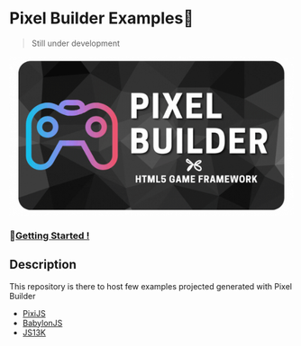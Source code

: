 # Pixel Builder Examples🚀

> Still under development

![](./pixel-builder-banner.gif)

### 🔗[Getting Started !](https://kefniark.github.io/pixel-builder/getting-started.html)

## Description

This repository is there to host few examples projected generated with Pixel Builder

* [PixiJS](./projects/pixi/README.md)
* [BabylonJS](./projects/babylon/README.md)
* [JS13K](./projects/js13k/README.md)